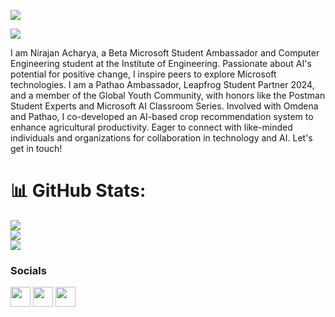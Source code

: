 
![](https://komarev.com/ghpvc/?username=NirajanAcharya666)

<a href="https://www.github.com/NirajanAcharya666" target="_blank" rel="noreferrer"><img
src="https://img.shields.io/github/followers/NirajanAcharya666?logo=github&style=for-the-badge&color=0891b2&labelColor=1c1917" /></a>


I am Nirajan Acharya, a Beta Microsoft Student Ambassador and Computer Engineering student at the Institute of Engineering. Passionate about AI's potential for positive change, I inspire peers to explore Microsoft technologies. I am a Pathao Ambassador, Leapfrog Student Partner 2024, and a member of the Global Youth Community, with honors like the Postman Student Experts and Microsoft AI Classroom Series. Involved with Omdena and Pathao, I co-developed an AI-based crop recommendation system to enhance agricultural productivity. Eager to connect with like-minded individuals and organizations for collaboration in technology and AI. Let's get in touch!


# 📊 GitHub Stats:
![](https://github-readme-stats.vercel.app/api?username=NirajanAcharya666&theme=onedark&hide_border=false&include_all_commits=true&count_private=true)<br/>
![](https://github-readme-streak-stats.herokuapp.com/?user=NirajanAcharya666&theme=onedark&hide_border=false)<br/>
![](https://github-readme-stats.vercel.app/api/top-langs/?username=NirajanAcharya666&theme=onedark&hide_border=false&include_all_commits=true&count_private=true&layout=compact)


### Socials

<p align="left"> <a href="https://www.github.com/NirajanAcharya666" target="_blank" rel="noreferrer"><img src="https://raw.githubusercontent.com/danielcranney/readme-generator/main/public/icons/socials/github.svg" width="32" height="32" /></a> <a href="https://www.linkedin.com/in/nirajanacharya" target="_blank" rel="noreferrer"><img src="https://raw.githubusercontent.com/danielcranney/readme-generator/main/public/icons/socials/linkedin.svg" width="32" height="32" /></a> <a href="https://nirajanacharya.com.np" target="_blank" rel="noreferrer"><img src="https://raw.githubusercontent.com/danielcranney/readme-generator/main/public/icons/socials/rss.svg" width="32" height="32" /></a></p>




